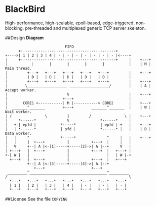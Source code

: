 # BlackBird
High-performance, high-scalable, epoll-based, edge-triggered, non-blocking, pre-threaded and multiplexed generic TCP server skeleton.

##Design
**Diagram**

                               FIFO
          +···········································+
    +---->| 1 | 2 | 3 | 4 | · | · | · | · | · | · | · |<----+
    |     +···········································+     |    +---+
    |           |       |       |       |       |           |    | M |  Main thread.
    |         +---+   +---+   +---+   +---+   +---+         |    +---+
    |         | D |   | D |   | D |   | D |   | D |         |
    |         +---+   +---+   +---+   +---+   +---+         |    +---+
    |        \__________________ __________________/        |    | A |  Accept worker.
    |                           V                           |    +---+
    |                         +---+                         |
    |       CORE1 <-----------| M |-----------> CORE2       |    +---+
    |  _______^_______        +---+        _______^_______  |    | W |  Wait worker.
    | /               \         |         /               \ |    +---+
    |     *······*              V              *······*     |
    |   +-| epfd |           *·····*           | epfd |-+   |    +---+
    |   | *······*           | sfd |           *······* |   |    | D |  Data worker.
    |   |     ^              *·····*              ^     |   |    +---+
    |   |     |  +---+          |          +---+  |     |   |
    |   V     +--| A |<-[1]-----+-----[2]->| A |--+     V   |
    | +---+   |  +---+          |          +---+  |   +---+ |
    +-| W |   |                 |                 |   | W |-+
      +---+   |  +---+          |          +---+  |   +---+
              +--| A |<-[3]-----+-----[4]->| A |--+
                 +---+                     +---+  
     _________^___________________________________^_________
    /                                                       \
      *···*   *···*   *···*   *···*   *···*   *···*   *···*
      | 1 |   | 2 |   | 3 |   | 4 |   | · |   | · |   | · |
      *···*   *···*   *···*   *···*   *···*   *···*   *···*

##License
See the file `COPYING`
